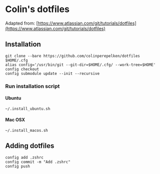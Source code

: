 # Colin's dotfiles

Adapted from: [https://www.atlassian.com/git/tutorials/dotfiles](https://www.atlassian.com/git/tutorials/dotfiles)

## Installation

```
git clone --bare https://github.com/colinperepelken/dotfiles $HOME/.cfg
alias config='/usr/bin/git --git-dir=$HOME/.cfg/ --work-tree=$HOME'
config checkout
config submodule update --init --recursive
````

### Run installation script
#### Ubuntu
```
~/.install_ubuntu.sh
```
#### Mac OSX
```
~/.install_macos.sh
```

## Adding dotfiles
```
config add .zshrc
config commit -m "Add .zshrc"
config push
```
